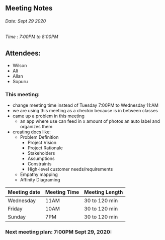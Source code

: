 ## Meeting Notes
###### Date: Sept 29 2020
###### Time : 7:00PM to 8:00PM  

## Attendees:
  * Wilson
  * Ali
  * Allan
  * Sopuru

### This meeting:
  - change meeting time instead of Tuesday 7:00PM to Wednesday 11:AM
  - we are using this meeting as a checkin because is in between classes
  - came up a problem in this meeting
    - an app where use can feed in x amount of photos an auto label and organizes them
  - creating docs like:
    - Problem Definition
      - Project Vision
      - Project Rationale
      - Stakeholders
      - Assumptions
      - Constraints
      - High-level customer needs/requirements
    - Empathy mapping
    - Affinity Diagraming


  Meeting date| Meeting Time | Meeting Length |
  ------------|--------------|----------------|
  Wednesday   |     11AM     | 30 to 120 min  |
  Friday      |     10AM     | 30 to 120 min  |  
  Sunday      |     7PM      | 30 to 120 min  |

### Next meeting plan: 7:00PM Sept 29, 2020:
